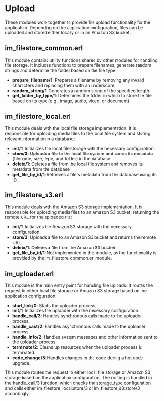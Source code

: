 <h1>Upload</h1>

These modules work together to provide file upload functionality for the application. Depending on the application configuration, files can be uploaded and stored either locally or in an Amazon S3 bucket. 




<h2>im_filestore_common.erl</h2>

This module contains utility functions shared by other modules for handling file storage. It includes functions to prepare filenames, generate random strings and determine the folder based on the file type:

- <b>prepare_filename/1</b>: Prepares a filename by removing any invalid characters and replacing them with an underscore.
- <b>random_string/1</b>: Generates a random string of the specified length.
- <b>get_folder_by_type/1</b>: Determines the folder in which to store the file based on its type (e.g., image, audio, video, or document).




<h2> im_filestore_local.erl</h2>

This module deals with the local file storage implementation. It is responsible for uploading media files to the local file system and storing relevant information in a database:

- <b>init/1</b>: Initializes the local file storage with the necessary configuration.
- <b>store/3</b>: Uploads a file to the local file system and stores its metadata (filename, size, type, and folder) in the database.
- <b>delete/1</b>: Deletes a file from the local file system and removes its metadata from the database.
- <b>get_file_by_id/1</b>: Retrieves a file's metadata from the database using its ID.



<h2>im_filestore_s3.erl</h2>

This module deals with the Amazon S3 storage implementation. It is responsible for uploading media files to an Amazon S3 bucket, returning the remote URL for the uploaded file:

- <b>init/1</b>: Initializes the Amazon S3 storage with the necessary configuration.
- <b>store/3</b>: Uploads a file to an Amazon S3 bucket and returns the remote URL.
- <b>delete/1</b>: Deletes a file from the Amazon S3 bucket.
- <b>get_file_by_id/1</b>: Not implemented in this module, as the functionality is provided by the im_filestore_common.erl module.




<h2>im_uploader.erl</h2>

This module is the main entry point for handling file uploads. It routes the request to either local file storage or Amazon S3 storage based on the application configuration.

- <b>start_link/0</b>: Starts the uploader process.
- <b>init/1</b>: Initializes the uploader with the necessary configuration.
- <b>handle_call/3</b>: Handles synchronous calls made to the uploader process.
- <b>handle_cast/2</b>: Handles asynchronous calls made to the uploader process.
- <b>handle_info/2</b>: Handles system messages and other information sent to the uploader process.
- <b>terminate/2</b>: Cleans up resources when the uploader process is terminated.
- <b>code_change/3</b>: Handles changes in the code during a hot code upgrade.

This module routes the request to either local file storage or Amazon S3 storage based on the application configuration. The routing is handled in the handle_call/3 function, which checks the storage_type configuration and calls either im_filestore_local:store/3 or im_filestore_s3:store/3 accordingly.
